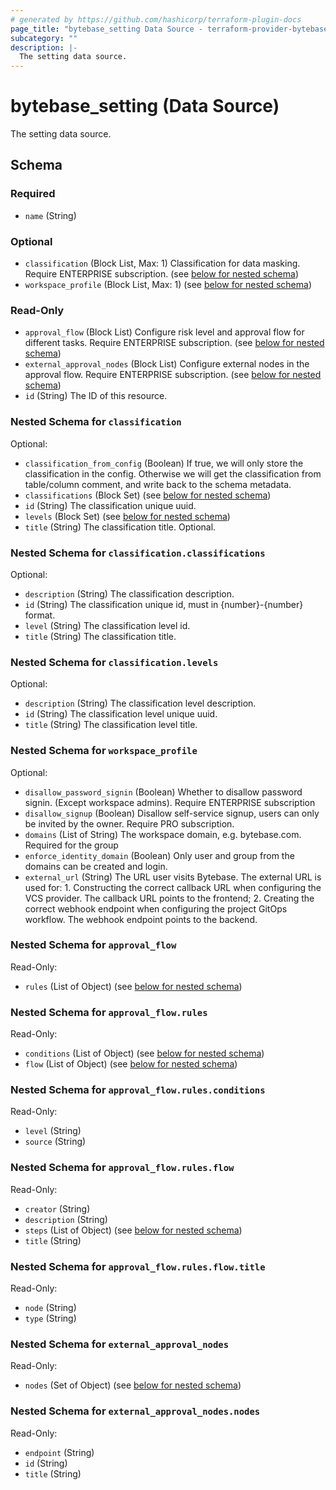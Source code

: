 ```yaml
---
# generated by https://github.com/hashicorp/terraform-plugin-docs
page_title: "bytebase_setting Data Source - terraform-provider-bytebase"
subcategory: ""
description: |-
  The setting data source.
---
```


# bytebase_setting (Data Source)

The setting data source.



<!-- schema generated by tfplugindocs -->
## Schema

### Required

- `name` (String)

### Optional

- `classification` (Block List, Max: 1) Classification for data masking. Require ENTERPRISE subscription. (see [below for nested schema](#nestedblock--classification))
- `workspace_profile` (Block List, Max: 1) (see [below for nested schema](#nestedblock--workspace_profile))

### Read-Only

- `approval_flow` (Block List) Configure risk level and approval flow for different tasks. Require ENTERPRISE subscription. (see [below for nested schema](#nestedblock--approval_flow))
- `external_approval_nodes` (Block List) Configure external nodes in the approval flow. Require ENTERPRISE subscription. (see [below for nested schema](#nestedblock--external_approval_nodes))
- `id` (String) The ID of this resource.

<a id="nestedblock--classification"></a>
### Nested Schema for `classification`

Optional:

- `classification_from_config` (Boolean) If true, we will only store the classification in the config. Otherwise we will get the classification from table/column comment, and write back to the schema metadata.
- `classifications` (Block Set) (see [below for nested schema](#nestedblock--classification--classifications))
- `id` (String) The classification unique uuid.
- `levels` (Block Set) (see [below for nested schema](#nestedblock--classification--levels))
- `title` (String) The classification title. Optional.

<a id="nestedblock--classification--classifications"></a>
### Nested Schema for `classification.classifications`

Optional:

- `description` (String) The classification description.
- `id` (String) The classification unique id, must in {number}-{number} format.
- `level` (String) The classification level id.
- `title` (String) The classification title.


<a id="nestedblock--classification--levels"></a>
### Nested Schema for `classification.levels`

Optional:

- `description` (String) The classification level description.
- `id` (String) The classification level unique uuid.
- `title` (String) The classification level title.



<a id="nestedblock--workspace_profile"></a>
### Nested Schema for `workspace_profile`

Optional:

- `disallow_password_signin` (Boolean) Whether to disallow password signin. (Except workspace admins). Require ENTERPRISE subscription
- `disallow_signup` (Boolean) Disallow self-service signup, users can only be invited by the owner. Require PRO subscription.
- `domains` (List of String) The workspace domain, e.g. bytebase.com. Required for the group
- `enforce_identity_domain` (Boolean) Only user and group from the domains can be created and login.
- `external_url` (String) The URL user visits Bytebase. The external URL is used for: 1. Constructing the correct callback URL when configuring the VCS provider. The callback URL points to the frontend; 2. Creating the correct webhook endpoint when configuring the project GitOps workflow. The webhook endpoint points to the backend.


<a id="nestedblock--approval_flow"></a>
### Nested Schema for `approval_flow`

Read-Only:

- `rules` (List of Object) (see [below for nested schema](#nestedatt--approval_flow--rules))

<a id="nestedatt--approval_flow--rules"></a>
### Nested Schema for `approval_flow.rules`

Read-Only:

- `conditions` (List of Object) (see [below for nested schema](#nestedobjatt--approval_flow--rules--conditions))
- `flow` (List of Object) (see [below for nested schema](#nestedobjatt--approval_flow--rules--flow))

<a id="nestedobjatt--approval_flow--rules--conditions"></a>
### Nested Schema for `approval_flow.rules.conditions`

Read-Only:

- `level` (String)
- `source` (String)


<a id="nestedobjatt--approval_flow--rules--flow"></a>
### Nested Schema for `approval_flow.rules.flow`

Read-Only:

- `creator` (String)
- `description` (String)
- `steps` (List of Object) (see [below for nested schema](#nestedobjatt--approval_flow--rules--flow--steps))
- `title` (String)

<a id="nestedobjatt--approval_flow--rules--flow--steps"></a>
### Nested Schema for `approval_flow.rules.flow.title`

Read-Only:

- `node` (String)
- `type` (String)





<a id="nestedblock--external_approval_nodes"></a>
### Nested Schema for `external_approval_nodes`

Read-Only:

- `nodes` (Set of Object) (see [below for nested schema](#nestedatt--external_approval_nodes--nodes))

<a id="nestedatt--external_approval_nodes--nodes"></a>
### Nested Schema for `external_approval_nodes.nodes`

Read-Only:

- `endpoint` (String)
- `id` (String)
- `title` (String)


